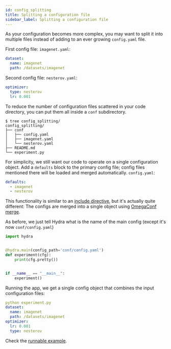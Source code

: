 ```yaml
---
id: config_splitting
title: Splitting a configuration file
sidebar_label: Splitting a configuration file
---
```

As your configuration becomes more complex, you may want to split it into multiple files instead of adding to an ever
growing `config.yaml` file.

First config file: `imagenet.yaml`:
```yaml
dataset:
  name: imagenet
  path: /datasets/imagenet
```

Second config file: `nesterov.yaml`:
```yaml
optimizer:
  type: nesterov
  lr: 0.001
```

To reduce the number of configuration files scattered in your code directory, you can put them all inside a `conf` subdirectory.

```text
$ tree config_splitting/
config_splitting/
├── conf
│   ├── config.yaml
│   ├── imagenet.yaml
│   └── nesterov.yaml
├── README.md
└── experiment.py
```

For simplicity, we still want our code to operate on a single configuration object.
Add a `defaults` block to the primary config file; config files mentioned there will be loaded and merged automatically.
`config.yaml`:

```yaml
defaults:
  - imagenet
  - nesterov
```

This functionality is similar to an [include directive](https://en.wikipedia.org/wiki/Include_directive), 
but it's actually quite different: The configs are merged into a single object using 
[OmegaConf merge](https://omegaconf.readthedocs.io/en/latest/usage.html#merging-configurations). 

As before, we just tell Hydra what is the name of the main config (except it's now `conf/config.yaml`)
```python
import hydra


@hydra.main(config_path='conf/config.yaml')
def experiment(cfg):
    print(cfg.pretty())


if __name__ == "__main__":
    experiment()
```

Running the app, we get a single config object that combines the input configuration files:
```yaml
python experiment.py
dataset:
  name: imagenet
  path: /datasets/imagenet
optimizer:
  lr: 0.001
  type: nesterov
```

Check the [runnable example](https://github.com/facebookresearch/hydra/tree/master/demos/4_config_splitting).